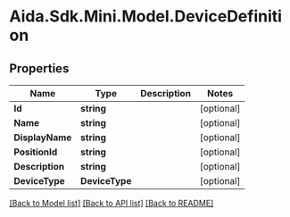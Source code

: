 # Aida.Sdk.Mini.Model.DeviceDefinition

## Properties

Name | Type | Description | Notes
------------ | ------------- | ------------- | -------------
**Id** | **string** |  | [optional] 
**Name** | **string** |  | [optional] 
**DisplayName** | **string** |  | [optional] 
**PositionId** | **string** |  | [optional] 
**Description** | **string** |  | [optional] 
**DeviceType** | **DeviceType** |  | [optional] 

[[Back to Model list]](../README.md#documentation-for-models) [[Back to API list]](../README.md#documentation-for-api-endpoints) [[Back to README]](../README.md)

